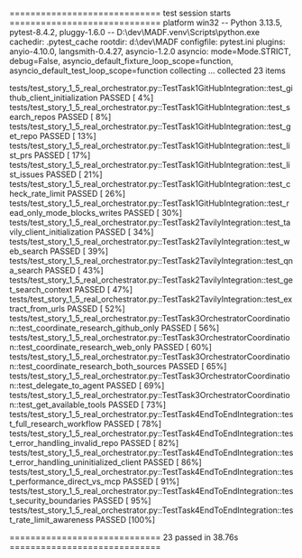 ============================= test session starts =============================
platform win32 -- Python 3.13.5, pytest-8.4.2, pluggy-1.6.0 -- D:\dev\MADF\.venv\Scripts\python.exe
cachedir: .pytest_cache
rootdir: d:\dev\MADF
configfile: pytest.ini
plugins: anyio-4.10.0, langsmith-0.4.27, asyncio-1.2.0
asyncio: mode=Mode.STRICT, debug=False, asyncio_default_fixture_loop_scope=function, asyncio_default_test_loop_scope=function
collecting ... collected 23 items

tests/test_story_1_5_real_orchestrator.py::TestTask1GitHubIntegration::test_github_client_initialization PASSED [  4%]
tests/test_story_1_5_real_orchestrator.py::TestTask1GitHubIntegration::test_search_repos PASSED [  8%]
tests/test_story_1_5_real_orchestrator.py::TestTask1GitHubIntegration::test_get_repo PASSED [ 13%]
tests/test_story_1_5_real_orchestrator.py::TestTask1GitHubIntegration::test_list_prs PASSED [ 17%]
tests/test_story_1_5_real_orchestrator.py::TestTask1GitHubIntegration::test_list_issues PASSED [ 21%]
tests/test_story_1_5_real_orchestrator.py::TestTask1GitHubIntegration::test_check_rate_limit PASSED [ 26%]
tests/test_story_1_5_real_orchestrator.py::TestTask1GitHubIntegration::test_read_only_mode_blocks_writes PASSED [ 30%]
tests/test_story_1_5_real_orchestrator.py::TestTask2TavilyIntegration::test_tavily_client_initialization PASSED [ 34%]
tests/test_story_1_5_real_orchestrator.py::TestTask2TavilyIntegration::test_web_search PASSED [ 39%]
tests/test_story_1_5_real_orchestrator.py::TestTask2TavilyIntegration::test_qna_search PASSED [ 43%]
tests/test_story_1_5_real_orchestrator.py::TestTask2TavilyIntegration::test_get_search_context PASSED [ 47%]
tests/test_story_1_5_real_orchestrator.py::TestTask2TavilyIntegration::test_extract_from_urls PASSED [ 52%]
tests/test_story_1_5_real_orchestrator.py::TestTask3OrchestratorCoordination::test_coordinate_research_github_only PASSED [ 56%]
tests/test_story_1_5_real_orchestrator.py::TestTask3OrchestratorCoordination::test_coordinate_research_web_only PASSED [ 60%]
tests/test_story_1_5_real_orchestrator.py::TestTask3OrchestratorCoordination::test_coordinate_research_both_sources PASSED [ 65%]
tests/test_story_1_5_real_orchestrator.py::TestTask3OrchestratorCoordination::test_delegate_to_agent PASSED [ 69%]
tests/test_story_1_5_real_orchestrator.py::TestTask3OrchestratorCoordination::test_get_available_tools PASSED [ 73%]
tests/test_story_1_5_real_orchestrator.py::TestTask4EndToEndIntegration::test_full_research_workflow PASSED [ 78%]
tests/test_story_1_5_real_orchestrator.py::TestTask4EndToEndIntegration::test_error_handling_invalid_repo PASSED [ 82%]
tests/test_story_1_5_real_orchestrator.py::TestTask4EndToEndIntegration::test_error_handling_uninitialized_client PASSED [ 86%]
tests/test_story_1_5_real_orchestrator.py::TestTask4EndToEndIntegration::test_performance_direct_vs_mcp PASSED [ 91%]
tests/test_story_1_5_real_orchestrator.py::TestTask4EndToEndIntegration::test_security_boundaries PASSED [ 95%]
tests/test_story_1_5_real_orchestrator.py::TestTask4EndToEndIntegration::test_rate_limit_awareness PASSED [100%]

============================= 23 passed in 38.76s =============================
